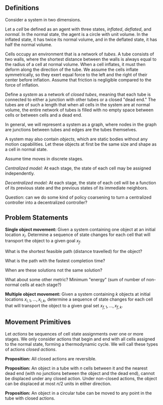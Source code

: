 Definitions
-----------

Consider a system in two dimensions.

Let a *cell* be defined as an agent with three states, *inflated*, *deflated*,
and *normal*. In the normal state, the agent is a circle with unit volume. In
the inflated state, it has twice its normal volume, and in the deflated state,
it has half the normal volume.

Cells occupy an environment that is a network of *tubes*. A tube consists of
two walls, where the shortest distance between the walls is always equal to 
the radius of a cell at normal volume. When a cell inflates, it must then deform
along the direction of the tube. We assume the cells inflate symmetrically, so
they exert equal force to the left and the right of their center before
inflation. Assume that friction is negligible compared to the force of
inflation.

Define a *system* as a network of *closed tubes*, meaning that each tube is
connected to either a junction with other tubes or a closed "dead end." The
tubes are of such a length that when all cells in the system are at normal
volume, the entire network of tubes is filled with no empty space between cells
or between cells and a dead end.

In general, we will represent a system as a graph, where nodes in the graph are
junctions between tubes and edges are the tubes themselves.

A system may also contain *objects*, which are static bodies without
any motion capabilities. Let these objects at first be the same size and shape
as a cell in normal state.

Assume time moves in discrete stages. 

*Centralized model:*
At each stage, the state of each cell may be assigned independently.

*Decentralized model:*
At each stage, the state of each cell will be a function of its previous state
and the previous states of its immediate neighbors.

Question: can we do some kind of policy coarsening to turn a centralized
controller into a decentralized controller?

Problem Statements
------------------

**Single object movement:** Given a system containing one object at an initial
location $x_i$. Determine a sequence of state changes for each cell that will
transport the object to a given goal $x_f$.

What is the shortest feasible path (distance travelled) for the object?

What is the path with the fastest completion time?

When are these solutions not the same solution?

What about some other metric? Minimum "energy" (sum of number of non-normal
cells at each stage?)

**Multiple object movement:** Given a system containing $k$ objects at initial
locations $x_{i,1}, \ldots, x_{i,k}$, determine a sequence of state changes for
each cell that will transport the object to a given goal set $x_{f,1}, \ldots,
x_{f,k}$.

Movement Primitives
-------------------

Let *actions* be sequences of cell state assignments over one or more stages. We
only consider actions that begin and end with all cells assigned to the normal
state, forming a thermodynamic cycle. We will call these types of actions
*closed actions*.

**Proposition:** All closed actions are reversible.

**Proposition:** An object in a tube with $n$ cells between it and the nearest
dead end (with no junctions between the object and the dead end), cannot be
displaced under any closed action. Under non-closed actions, the object can be
displaced at most $n/2$ units in either direction.

**Proposition:** An object in a circular tube can be moved to any point in the
tube with closed actions.
